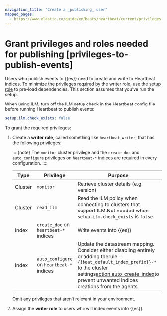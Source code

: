 ```yaml
---
navigation_title: "Create a _publishing_ user"
mapped_pages:
  - https://www.elastic.co/guide/en/beats/heartbeat/current/privileges-to-publish-events.html
---
```


# Grant privileges and roles needed for publishing [privileges-to-publish-events]


Users who publish events to {{es}} need to create and write to Heartbeat indices. To minimize the privileges required by the writer role, use the [setup role](/reference/heartbeat/privileges-to-setup-beats.md) to pre-load dependencies. This section assumes that you’ve run the setup.

When using ILM, turn off the ILM setup check in the Heartbeat config file before running Heartbeat to publish events:

```yaml
setup.ilm.check_exists: false
```

To grant the required privileges:

1. Create a **writer role**, called something like `heartbeat_writer`, that has the following privileges:

    ::::{note}
    The `monitor` cluster privilege and the `create_doc` and `auto_configure` privileges on `heartbeat-*` indices are required in every configuration.
    ::::


    | Type | Privilege | Purpose |
    | --- | --- | --- |
    | Cluster | `monitor` | Retrieve cluster details (e.g. version) |
    | Cluster | `read_ilm` | Read the ILM policy when connecting to clusters that support ILM.Not needed when `setup.ilm.check_exists` is `false`. |
    | Index | `create_doc` on `heartbeat-*` indices | Write events into {{es}} |
    | Index | `auto_configure` on `heartbeat-*` indices | Update the datastream mapping. Consider either disabling entirely or adding therule `-{{beat_default_index_prefix}}-*` to the cluster settings[action.auto_create_index](https://www.elastic.co/docs/api/doc/elasticsearch/operation/operation-create)to prevent unwanted indices creations from the agents. |

    Omit any privileges that aren’t relevant in your environment.

2. Assign the **writer role** to users who will index events into {{es}}.

